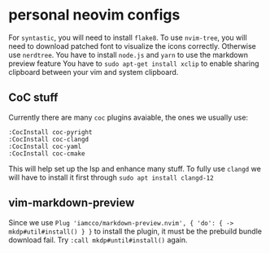# personal neovim configs

For `syntastic`, you will need to install `flake8`.
To use `nvim-tree`, you will need to download patched font to visualize the icons correctly.
Otherwise use `nerdtree`.
You have to install `node.js` and `yarn` to use the markdown preview feature
You have to `sudo apt-get install xclip` to enable sharing clipboard between your vim and system clipboard.

## CoC stuff
Currently there are many `coc` plugins avaiable, the ones we usually use:
```
:CocInstall coc-pyright
:CocInstall coc-clangd
:CocInstall coc-yaml
:CocInstall coc-cmake
```
This will help set up the lsp and enhance many stuff.
To fully use `clangd` we will have to install it first through `sudo apt install clangd-12`

## vim-markdown-preview
Since we use `Plug 'iamcco/markdown-preview.nvim', { 'do': { -> mkdp#util#install() } }` to install the plugin, it must be the prebuild bundle download fail. Try `:call mkdp#until#install()` again.
